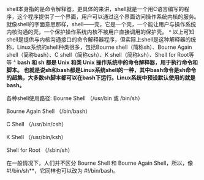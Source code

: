 shell本身指的是命令解释器，更具体的来讲，shell就是一个用C语言编写的程序，这个程序提供了一个界面，用户可以通过这个界面访问操作系统内核的服务。就像shell的字面意思那样，shell——壳，它是一个壳，一个能让用户与操作系统内核沟通的壳，一个保护操作系统内核不被用户直接调用的保护壳。
^
以上可知shell是提供与内核沟通接口的命令解释器程序，但实际上shell是这种解释器的统称，Linux系统的shell种类很多，包括Bourne shell（简称sh）、Bourne Again shell（简称bash）、C shell（简称csh）、K shell（简称ksh）、Shell for Root等等
^
**bash 和 sh 都是 Unix 和类 Unix 操作系统中的命令解释器，用于执行命令和脚本。
也就是说sh和bash都是Linux系统shell的一种，其中bash命令是sh命令的超集，大多数sh脚本都可以在bash下运行。Linux系统中预设默认使用的就是bash。**

各种shell使用路径:
Bourne Shell （/usr/bin 或 /bin/sh）

Bourne Again Shell （/bin/bash）

C Shell （/usr/bin/csh）

K Shell （/usr/bin/ksh）

Shell for Root （/sbin/sh）



在一般情况下，人们并不区分 Bourne Shell 和 Bourne Again Shell，所以，像 #!/bin/sh**，它同样也可以改为 #!/bin/bash。






